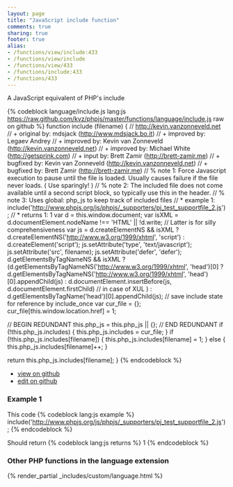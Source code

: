 ```yaml
---
layout: page
title: "JavaScript include function"
comments: true
sharing: true
footer: true
alias:
- /functions/view/include:433
- /functions/view/include
- /functions/view/433
- /functions/include:433
- /functions/433
---
```

<!-- Generated by Rakefile:build -->
A JavaScript equivalent of PHP's include

{% codeblock language/include.js lang:js https://raw.github.com/kvz/phpjs/master/functions/language/include.js raw on github %}
function include (filename) {
  // http://kevin.vanzonneveld.net
  // +   original by: mdsjack (http://www.mdsjack.bo.it)
  // +   improved by: Legaev Andrey
  // +   improved by: Kevin van Zonneveld (http://kevin.vanzonneveld.net)
  // +   improved by: Michael White (http://getsprink.com)
  // +      input by: Brett Zamir (http://brett-zamir.me)
  // +   bugfixed by: Kevin van Zonneveld (http://kevin.vanzonneveld.net)
  // +      bugfixed by: Brett Zamir (http://brett-zamir.me)
  // %        note 1: Force Javascript execution to pause until the file is loaded. Usually causes failure if the file never loads. ( Use sparingly! )
  // %        note 2: The included file does not come available until a second script block, so typically use this in the header.
  // %        note 3: Uses global: php_js to keep track of included files
  // *     example 1: include('http://www.phpjs.org/js/phpjs/_supporters/pj_test_supportfile_2.js');
  // *     returns 1: 1
  var d = this.window.document;
  var isXML = d.documentElement.nodeName !== 'HTML' || !d.write; // Latter is for silly comprehensiveness
  var js = d.createElementNS && isXML ? d.createElementNS('http://www.w3.org/1999/xhtml', 'script') : d.createElement('script');
  js.setAttribute('type', 'text/javascript');
  js.setAttribute('src', filename);
  js.setAttribute('defer', 'defer');
  d.getElementsByTagNameNS && isXML ? (d.getElementsByTagNameNS('http://www.w3.org/1999/xhtml', 'head')[0] ? d.getElementsByTagNameNS('http://www.w3.org/1999/xhtml', 'head')[0].appendChild(js) : d.documentElement.insertBefore(js, d.documentElement.firstChild) // in case of XUL
  ) : d.getElementsByTagName('head')[0].appendChild(js);
  // save include state for reference by include_once
  var cur_file = {};
  cur_file[this.window.location.href] = 1;

  // BEGIN REDUNDANT
  this.php_js = this.php_js || {};
  // END REDUNDANT
  if (!this.php_js.includes) {
    this.php_js.includes = cur_file;
  }
  if (!this.php_js.includes[filename]) {
    this.php_js.includes[filename] = 1;
  } else {
    this.php_js.includes[filename]++;
  }

  return this.php_js.includes[filename];
}
{% endcodeblock %}

 - [view on github](https://github.com/kvz/phpjs/blob/master/functions/language/include.js)
 - [edit on github](https://github.com/kvz/phpjs/edit/master/functions/language/include.js)

### Example 1
This code
{% codeblock lang:js example %}
include('http://www.phpjs.org/js/phpjs/_supporters/pj_test_supportfile_2.js');
{% endcodeblock %}

Should return
{% codeblock lang:js returns %}
1
{% endcodeblock %}


### Other PHP functions in the language extension
{% render_partial _includes/custom/language.html %}
